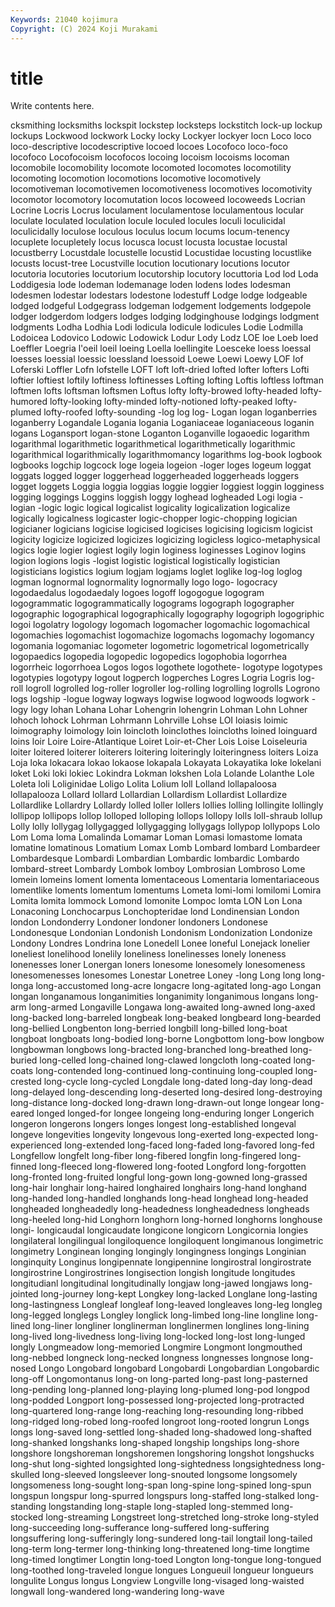 ```yaml
---
Keywords: 21040 kojimura
Copyright: (C) 2024 Koji Murakami
---
```


# title

Write contents here.



cksmithing locksmiths lockspit
lockstep locksteps lockstitch lock-up lockup lockups Lockwood lockwork Locky locky
Lockyer lockyer locn Loco loco loco-descriptive locodescriptive locoed locoes Locofoco
loco-foco locofoco Locofocoism locofocos locoing locoism locoisms locoman locomobile locomobility
locomote locomoted locomotes locomotility locomoting locomotion locomotions locomotive locomotively locomotiveman
locomotivemen locomotiveness locomotives locomotivity locomotor locomotory locomutation locos locoweed locoweeds
Locrian Locrine Locris Locrus loculament loculamentose loculamentous locular loculate loculated
loculation locule loculed locules loculi loculicidal loculicidally loculose loculous loculus
locum locums locum-tenency locuplete locupletely locus locusca locust locusta locustae
locustal locustberry Locustdale locustelle locustid Locustidae locusting locustlike locusts locust-tree
Locustville locution locutionary locutions locutor locutoria locutories locutorium locutorship locutory
locuttoria Lod lod Loda Loddigesia lode lodeman lodemanage loden lodens
lodes lodesman lodesmen lodestar lodestars lodestone lodestuff Lodge lodge lodgeable
lodged lodgeful Lodgegrass lodgeman lodgement lodgements lodgepole lodger lodgerdom lodgers
lodges lodging lodginghouse lodgings lodgment lodgments Lodha Lodhia Lodi lodicula
lodicule lodicules Lodie Lodmilla Lodoicea Lodovico Lodowic Lodowick Lodur Lody
Lodz LOE loe Loeb loed Loeffler Loegria l'oeil loeil loeing
Loella loellingite Loesceke loess loessal loesses loessial loessic loessland loessoid
Loewe Loewi Loewy LOF lof Loferski Loffler Lofn lofstelle LOFT
loft loft-dried lofted lofter lofters Lofti loftier loftiest loftily loftiness
loftinesses Lofting lofting Loftis loftless loftman loftmen lofts loftsman loftsmen
Loftus lofty lofty-browed lofty-headed lofty-humored lofty-looking lofty-minded lofty-notioned lofty-peaked lofty-plumed
lofty-roofed lofty-sounding -log log log- Logan logan loganberries loganberry Logandale
Logania logania Loganiaceae loganiaceous loganin logans Logansport logan-stone Loganton Loganville
logaoedic logarithm logarithmal logarithmetic logarithmetical logarithmetically logarithmic logarithmical logarithmically logarithmomancy
logarithms log-book logbook logbooks logchip logcock loge logeia logeion -loger
loges logeum loggat loggats logged logger loggerhead loggerheaded loggerheads loggers
logget loggets Loggia loggia loggias loggie loggier loggiest loggin logginess
logging loggings Loggins loggish loggy loghead logheaded Logi logia -logian
-logic logic logical logicalist logicality logicalization logicalize logically logicalness logicaster
logic-chopper logic-chopping logician logicianer logicians logicise logicised logicises logicising logicism
logicist logicity logicize logicized logicizes logicizing logicless logico-metaphysical logics logie
logier logiest logily login loginess loginesses Loginov logins logion logions
logis -logist logistic logistical logistically logistician logisticians logistics logium logjam
logjams loglet loglike log-log loglog logman lognormal lognormality lognormally logo
logo- logocracy logodaedalus logodaedaly logoes logoff logogogue logogram logogrammatic logogrammatically
logograms logograph logographer logographic logographical logographically logography logogriph logogriphic logoi
logolatry logology logomach logomacher logomachic logomachical logomachies logomachist logomachize logomachs
logomachy logomancy logomania logomaniac logometer logometric logometrical logometrically logopaedics logopedia
logopedic logopedics logophobia logorrhea logorrheic logorrhoea Logos logos logothete logothete-
logotype logotypes logotypies logotypy logout logperch logperches Logres Logria Logris
log-roll logroll logrolled log-roller logroller log-rolling logrolling logrolls Logrono logs
logship -logue logway logways logwise logwood logwoods logwork -logy logy
lohan Lohana Lohar Lohengrin lohengrin Lohman Lohn Lohner lohoch lohock
Lohrman Lohrmann Lohrville Lohse LOI loiasis loimic loimography loimology loin
loincloth loinclothes loincloths loined loinguard loins loir Loire Loire-Atlantique Loiret
Loir-et-Cher Lois Loise Loiseleuria loiter loitered loiterer loiterers loitering loiteringly
loiteringness loiters Loiza Loja loka lokacara lokao lokaose lokapala Lokayata
Lokayatika loke lokelani loket Loki loki lokiec Lokindra Lokman lokshen
Lola Lolande Lolanthe Lole Loleta loli Loliginidae Loligo Lolita Lolium
loll Lolland lollapaloosa lollapalooza Lollard lollard Lollardian Lollardism Lollardist Lollardize
Lollardlike Lollardry Lollardy lolled loller lollers lollies lolling lollingite lollingly
lollipop lollipops lollop lolloped lolloping lollops lollopy lolls loll-shraub lollup
Lolly lolly lollygag lollygagged lollygagging lollygags lollypop lollypops Lolo Lom
Loma loma Lomalinda Lomamar Loman Lomasi lomastome lomata lomatine lomatinous
Lomatium Lomax Lomb Lombard lombard Lombardeer Lombardesque Lombardi Lombardian Lombardic
lombardic Lombardo lombard-street Lombardy Lombok lomboy Lombrosian Lombroso Lome lomein
lomeins loment lomenta lomentaceous Lomentaria lomentariaceous lomentlike loments lomentum lomentums
Lometa lomi-lomi lomilomi Lomira Lomita lomita lommock Lomond lomonite Lompoc
lomta LON Lon Lona Lonaconing Lonchocarpus Lonchopteridae lond Londinensian London
london Londonderry Londoner londoner londoners Londonese Londonesque Londonian Londonish Londonism
Londonization Londonize Londony Londres Londrina lone Lonedell Lonee loneful Lonejack
lonelier loneliest lonelihood lonelily loneliness lonelinesses lonely loneness lonenesses loner
Lonergan loners lonesome lonesomely lonesomeness lonesomenesses lonesomes Lonestar Lonetree Loney
-long Long long long- longa long-accustomed long-acre longacre long-agitated long-ago
Longan longan longanamous longanimities longanimity longanimous longans long-arm long-armed Longaville
Longawa long-awaited long-awned long-axed long-backed long-barreled longbeak long-beaked longbeard long-bearded
long-bellied Longbenton long-berried longbill long-billed long-boat longboat longboats long-bodied long-borne
Longbottom long-bow longbow longbowman longbows long-bracted long-branched long-breathed long-buried long-celled
long-chained long-clawed longcloth long-coated long-coats long-contended long-continued long-continuing long-coupled long-crested
long-cycle long-cycled Longdale long-dated long-day long-dead long-delayed long-descending long-deserted long-desired
long-destroying long-distance long-docked long-drawn long-drawn-out longe longear long-eared longed longed-for
longee longeing long-enduring longer Longerich longeron longerons longers longes longest
long-established longeval longeve longevities longevity longevous long-exerted long-expected long-experienced long-extended
long-faced long-faded long-favored long-fed Longfellow longfelt long-fiber long-fibered longfin long-fingered
long-finned long-fleeced long-flowered long-footed Longford long-forgotten long-fronted long-fruited longful long-gown
long-gowned long-grassed long-hair longhair long-haired longhaired longhairs long-hand longhand long-handed
long-handled longhands long-head longhead long-headed longheaded longheadedly long-headedness longheadedness longheads
long-heeled long-hid Longhorn longhorn long-horned longhorns longhouse longi- longicaudal longicaudate
longicone longicorn Longicornia longies longilateral longilingual longiloquence longiloquent longimanous longimetric
longimetry Longinean longing longingly longingness longings Longinian longinquity Longinus longipennate
longipennine longirostral longirostrate longirostrine Longirostrines longisection longish longitude longitudes longitudianl
longitudinal longitudinally longjaw long-jawed longjaws long-jointed long-journey long-kept Longkey long-lacked
Longlane long-lasting long-lastingness Longleaf longleaf long-leaved longleaves long-leg longleg long-legged
longlegs Longley longlick long-limbed long-line longline long-lined long-liner longliner longlinerman
longlinermen longlines long-lining long-lived long-livedness long-living long-locked long-lost long-lunged longly
Longmeadow long-memoried Longmire Longmont longmouthed long-nebbed longneck long-necked longness longnesses
longnose long-nosed Longo Longobard longobard Longobardi Longobardian Longobardic long-off Longomontanus
long-on long-parted long-past long-pasterned long-pending long-planned long-playing long-plumed long-pod longpod
long-podded Longport long-possessed long-projected long-protracted long-quartered long-range long-reaching long-resounding long-ribbed
long-ridged long-robed long-roofed longroot long-rooted longrun Longs longs long-saved long-settled
long-shaded long-shadowed long-shafted long-shanked longshanks long-shaped longship longships long-shore longshore
longshoreman longshoremen longshoring longshot longshucks long-shut long-sighted longsighted long-sightedness longsightedness
long-skulled long-sleeved longsleever long-snouted longsome longsomely longsomeness long-sought long-span long-spine
long-spined long-spun longspun longspur long-spurred longspurs long-staffed long-stalked long-standing longstanding
long-staple long-stapled long-stemmed long-stocked long-streaming Longstreet long-stretched long-stroke long-styled long-succeeding
long-sufferance long-suffered long-suffering longsuffering long-sufferingly long-sundered long-tail longtail long-tailed long-term
long-termer long-thinking long-threatened long-time longtime long-timed longtimer Longtin long-toed Longton
long-tongue long-tongued long-toothed long-traveled longue longues Longueuil longueur longueurs longulite
Longus longus Longview Longville long-visaged long-waisted longwall long-wandered long-wandering long-wave
